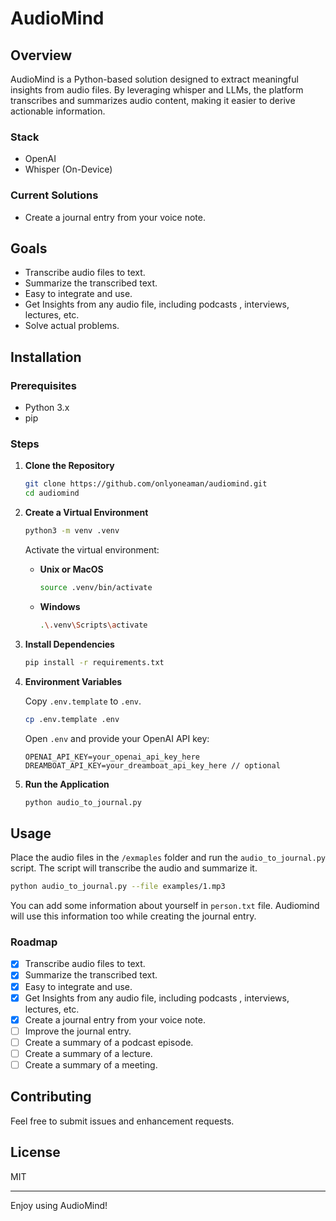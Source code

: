 # AudioMind

## Overview

AudioMind is a Python-based solution designed to extract meaningful insights from audio files. By leveraging whisper and LLMs, the platform transcribes and summarizes audio content, making it easier to derive actionable information.

### Stack

- OpenAI
- Whisper (On-Device)

### Current Solutions

- Create a journal entry from your voice note.

## Goals

- Transcribe audio files to text.
- Summarize the transcribed text.
- Easy to integrate and use.
- Get Insights from any audio file, including podcasts , interviews, lectures, etc.
- Solve actual problems.

## Installation

### Prerequisites

- Python 3.x
- pip

### Steps

1. **Clone the Repository**

    ```bash
    git clone https://github.com/onlyoneaman/audiomind.git
    cd audiomind
    ```

2. **Create a Virtual Environment**

    ```bash
    python3 -m venv .venv
    ```

    Activate the virtual environment:

    - **Unix or MacOS**

        ```bash
        source .venv/bin/activate
        ```
    
    - **Windows**

        ```bash
        .\.venv\Scripts\activate
        ```

3. **Install Dependencies**

    ```bash
    pip install -r requirements.txt
    ```

4. **Environment Variables**

    Copy `.env.template` to `.env`.

    ```bash
    cp .env.template .env
    ```

    Open `.env` and provide your OpenAI API key:

    ```dotenv
    OPENAI_API_KEY=your_openai_api_key_here
    DREAMBOAT_API_KEY=your_dreamboat_api_key_here // optional
    ```

5. **Run the Application**

    ```bash
    python audio_to_journal.py
    ```

## Usage

Place the audio files in the `/exmaples` folder and run the `audio_to_journal.py` script. The script will transcribe the audio and summarize it.

```bash
python audio_to_journal.py --file examples/1.mp3
```

You can add some information about yourself in `person.txt` file.
Audiomind will use this information too while creating the journal entry.

### Roadmap

- [x] Transcribe audio files to text.
- [x] Summarize the transcribed text.
- [x] Easy to integrate and use.
- [x] Get Insights from any audio file, including podcasts , interviews, lectures, etc.
- [X] Create a journal entry from your voice note.
- [ ] Improve the journal entry.
- [ ] Create a summary of a podcast episode.
- [ ] Create a summary of a lecture.
- [ ] Create a summary of a meeting.

## Contributing

Feel free to submit issues and enhancement requests.

## License

MIT

---

Enjoy using AudioMind!